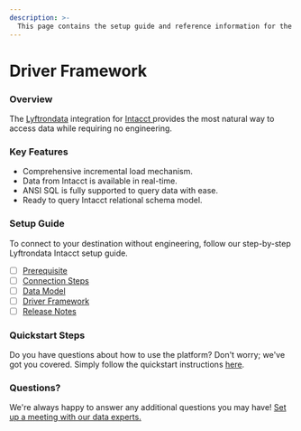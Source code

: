 ```yaml
---
description: >-
  This page contains the setup guide and reference information for the Intacct source connector.
---
```


# Driver Framework

### Overview

The [Lyftrondata](https://www.lyftrondata.com/) integration for [Intacct](https://www.lyftrondata.com/integration/intacct/)[ ](https://www.lyftrondata.com/integration/intacct/)provides the most natural way to access data while requiring no engineering.

### Key Features

* Comprehensive incremental load mechanism.
* Data from Intacct is available in real-time.&#x20;
* ANSI SQL is fully supported to query data with ease.
* Ready to query Intacct relational schema model.

### Setup Guide

To connect to your destination without engineering, follow our step-by-step Lyftrondata Intacct setup guide.

* [ ] [Prerequisite](../../finance-analytics/intacct/prerequisite.md)
* [ ] [Connection Steps](../../finance-analytics/intacct/connection-steps.md)
* [ ] [Data Model](../../finance-analytics/intacct/data-model/)
* [ ] [Driver Framework](../../finance-analytics/intacct/driver-framework/)
* [ ] [Release Notes](../../finance-analytics/intacct/release-notes.md)

### Quickstart Steps

Do you have questions about how to use the platform? Don't worry; we've got you covered. Simply follow the quickstart instructions [here](../../../quickstart-steps.md).

### Questions? <a href="#questions" id="questions"></a>

We're always happy to answer any additional questions you may have! [Set up a meeting with our data experts.](https://www.lyftrondata.com/book-a-meeting/)



